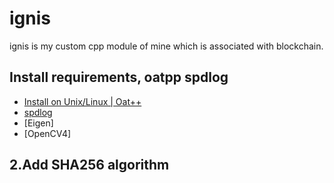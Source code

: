 # ignis
ignis is my custom cpp module of mine which is associated with blockchain.

## Install requirements, oatpp spdlog
- [Install on Unix/Linux | Oat++](https://oatpp.io/docs/installation/unix-linux/#installation-cmake-options)  
- [spdlog](https://github.com/gabime/spdlog)
- [Eigen]
- [OpenCV4]

## 2.Add SHA256 algorithm
